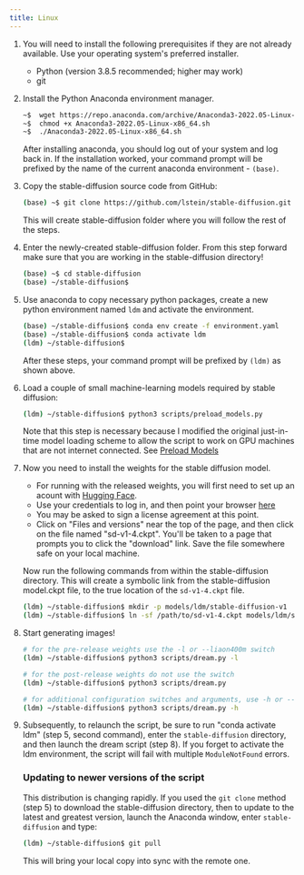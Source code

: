 ```yaml
---
title: Linux
---
```


1. You will need to install the following prerequisites if they are not already
   available. Use your operating system's preferred installer.

    - Python (version 3.8.5 recommended; higher may work)
    - git

2. Install the Python Anaconda environment manager.

    ```bash
    ~$  wget https://repo.anaconda.com/archive/Anaconda3-2022.05-Linux-x86_64.sh
    ~$  chmod +x Anaconda3-2022.05-Linux-x86_64.sh
    ~$  ./Anaconda3-2022.05-Linux-x86_64.sh
    ```

    After installing anaconda, you should log out of your system and log back in. If
    the installation worked, your command prompt will be prefixed by the name of the
    current anaconda environment - `(base)`.

3. Copy the stable-diffusion source code from GitHub:

    ```bash
    (base) ~$ git clone https://github.com/lstein/stable-diffusion.git
    ```

    This will create stable-diffusion folder where you will follow the rest of the
    steps.

4. Enter the newly-created stable-diffusion folder. From this step forward make
   sure that you are working in the stable-diffusion directory!

    ```bash
    (base) ~$ cd stable-diffusion
    (base) ~/stable-diffusion$
    ```

5. Use anaconda to copy necessary python packages, create a new python
   environment named `ldm` and activate the environment.

    ```bash
    (base) ~/stable-diffusion$ conda env create -f environment.yaml
    (base) ~/stable-diffusion$ conda activate ldm
    (ldm) ~/stable-diffusion$
    ```

    After these steps, your command prompt will be prefixed by `(ldm)` as shown
    above.

6. Load a couple of small machine-learning models required by stable diffusion:

    ```bash
    (ldm) ~/stable-diffusion$ python3 scripts/preload_models.py
    ```

    Note that this step is necessary because I modified the original just-in-time
    model loading scheme to allow the script to work on GPU machines that are not
    internet connected. See [Preload Models](../features/OTHER.md#preload-models)

7. Now you need to install the weights for the stable diffusion model.

      - For running with the released weights, you will first need to set up an acount
        with [Hugging Face](https://huggingface.co).
      - Use your credentials to log in, and then point your browser [here](https://huggingface.co/CompVis/stable-diffusion-v-1-4-original.)
      - You may be asked to sign a license agreement at this point.
      - Click on "Files and versions" near the top of the page, and then click on the
        file named "sd-v1-4.ckpt". You'll be taken to a page that prompts you to click
        the "download" link. Save the file somewhere safe on your local machine.

      Now run the following commands from within the stable-diffusion directory.
      This will create a symbolic link from the stable-diffusion model.ckpt file, to
      the true location of the `sd-v1-4.ckpt` file.

    ```bash
    (ldm) ~/stable-diffusion$ mkdir -p models/ldm/stable-diffusion-v1
    (ldm) ~/stable-diffusion$ ln -sf /path/to/sd-v1-4.ckpt models/ldm/stable-diffusion-v1/model.ckpt
    ```

8. Start generating images!

    ```bash
    # for the pre-release weights use the -l or --liaon400m switch
    (ldm) ~/stable-diffusion$ python3 scripts/dream.py -l

    # for the post-release weights do not use the switch
    (ldm) ~/stable-diffusion$ python3 scripts/dream.py

    # for additional configuration switches and arguments, use -h or --help
    (ldm) ~/stable-diffusion$ python3 scripts/dream.py -h
    ```

9. Subsequently, to relaunch the script, be sure to run "conda activate ldm"
   (step 5, second command), enter the `stable-diffusion` directory, and then
   launch the dream script (step 8). If you forget to activate the ldm
   environment, the script will fail with multiple `ModuleNotFound` errors.

    ### Updating to newer versions of the script

    This distribution is changing rapidly. If you used the `git clone` method
    (step 5) to download the stable-diffusion directory, then to update to the
    latest and greatest version, launch the Anaconda window, enter
    `stable-diffusion` and type:

    ```bash
    (ldm) ~/stable-diffusion$ git pull
    ```

    This will bring your local copy into sync with the remote one.
